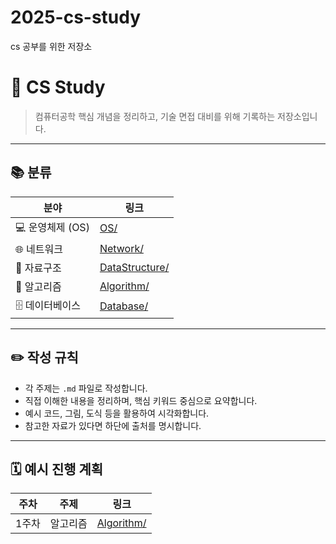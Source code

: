 # 2025-cs-study
cs 공부를 위한 저장소

# 🧠 CS Study

> 컴퓨터공학 핵심 개념을 정리하고, 기술 면접 대비를 위해 기록하는 저장소입니다.

---

## 📚 분류

| 분야 | 링크 |
|------|------|
| 💻 운영체제 (OS) | [OS/](./OS) |
| 🌐 네트워크 | [Network/](./Network) |
| 🧮 자료구조 | [DataStructure/](./DataStructure) |
| 🔢 알고리즘 | [Algorithm/](./Algorithm) |
| 🗄️ 데이터베이스 | [Database/](./Database) |

---

## ✏️ 작성 규칙

- 각 주제는 `.md` 파일로 작성합니다.  
- 직접 이해한 내용을 정리하며, 핵심 키워드 중심으로 요약합니다.  
- 예시 코드, 그림, 도식 등을 활용하여 시각화합니다.  
- 참고한 자료가 있다면 하단에 출처를 명시합니다.

---

## 🗓️ 예시 진행 계획

| 주차 | 주제 | 링크 |
|------|------|------|
| 1주차 | 알고리즘 | [Algorithm/](./Algorithm) |

